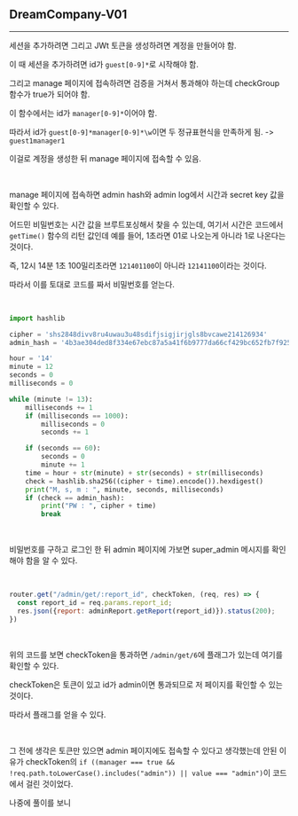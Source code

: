 ## DreamCompany-V01
---

세션을 추가하려면 그리고 JWt 토큰을 생성하려면 계정을 만들어야 함.

이 때 세션을 추가하려면 id가 ```guest[0-9]*```로 시작해야 함.

그리고 manage 페이지에 접속하려면 검증을 거쳐서 통과해야 하는데 checkGroup 함수가 true가 되어야 함.

이 함수에서는 id가 ```manager[0-9]*```이어야 함.

따라서 id가 ```guest[0-9]*manager[0-9]*\w```이면 두 정규표현식을 만족하게 됨. -> ```guest1manager1```

이걸로 계정을 생성한 뒤 manage 페이지에 접속할 수 있음.

<br>

manage 페이지에 접속하면 admin hash와 admin log에서 시간과 secret key 값을 확인할 수 있다.

어드민 비밀번호는 시간 값을 브루트포싱해서 찾을 수 있는데, 여기서 시간은 코드에서 ```getTime()``` 함수의 리턴 값인데 예를 들어, 1초라면 01로 나오는게 아니라 1로 나온다는 것이다.

즉, 12시 14분 1초 100밀리초라면 ```121401100```이 아니라 ```12141100```이라는 것이다.

따라서 이를 토대로 코드를 짜서 비밀번호를 얻는다.

<br>

```python
import hashlib

cipher = 'shs2848divv8ru4uwau3u48sdifjsigjirjgls8bvcawe214126934'
admin_hash = '4b3ae304ded8f334e67ebc87a5a41f6b9777da66cf429bc652fb7f925983abff'

hour = '14'
minute = 12
seconds = 0
milliseconds = 0

while (minute != 13):
    milliseconds += 1
    if (milliseconds == 1000):
        milliseconds = 0
        seconds += 1

    if (seconds == 60):
        seconds = 0
        minute += 1
    time = hour + str(minute) + str(seconds) + str(milliseconds)
    check = hashlib.sha256((cipher + time).encode()).hexdigest()
    print("M, s, m : ", minute, seconds, milliseconds)
    if (check == admin_hash):
        print("PW : ", cipher + time)
        break
```

<br>

비밀번호를 구하고 로그인 한 뒤 admin 페이지에 가보면 super_admin 메시지를 확인해야 함을 알 수 있다.

<br>

```javascript
router.get("/admin/get/:report_id", checkToken, (req, res) => {
  const report_id = req.params.report_id;
  res.json({report: adminReport.getReport(report_id)}).status(200);
})
```

<br>

위의 코드를 보면 checkToken을 통과하면 ```/admin/get/6```에 플래그가 있는데 여기를 확인할 수 있다.

checkToken은 토큰이 있고 id가 admin이면 통과되므로 저 페이지를 확인할 수 있는 것이다.

따라서 플래그를 얻을 수 있다.

<br>

그 전에 생각은 토큰만 있으면 admin 페이지에도 접속할 수 있다고 생각했는데 안된 이유가 checkToken의 ```if ((manager === true && !req.path.toLowerCase().includes("admin")) || value === "admin")```이 코드에서 걸린 것이었다.

나중에 풀이를 보니 
